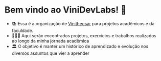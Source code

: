 <h1> Bem vindo ao ViniDevLabs! 🚀 </h1>

- 📚 Essa é a organização de [Vinithecsar](https://github.com/Vinithecsar) para projetos acadêmicos e da faculdade.
- 👨🏽‍💻 Aqui serão encontrados projetos, exercícios e trabalhos realizados ao longo da minha jornada acadêmica
- 🏛️ O objetivo é manter um histórico de aprendizado e evolução nos diversos assuntos que vier a aprender
